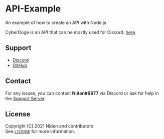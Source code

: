 # API-Example
An example of how to create an API with Node.js

CyberDoge is an API that can be mostly used for Discord. [here](https://api.cyberdoge.ga/).

## Support

 - [Discord](https://discord.homes/cyberdoge-support)
 - [GitHub](https://github.com/CyberDogeBot)

## Contact

For any issues, you can contact **Niden#6677** via Discord or ask for help in the [Support Server](https://discord.gg/9UpwnJr72w).

## License

Copyright (C) 2021 Niden and contributors</br>
See [`LICENSE`](https://github.com/CyberDogeBot/website/blob/main/LICENSE) for more information.
